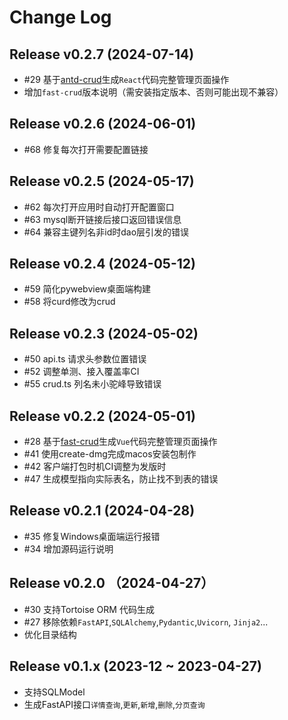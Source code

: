 # Change Log
## Release v0.2.7  (2024-07-14)
- #29 基于[antd-crud](https://gitee.com/antdadmin/antd-crud)生成`React`代码完整管理页面操作
- 增加`fast-crud`版本说明（需安装指定版本、否则可能出现不兼容）

## Release v0.2.6  (2024-06-01)
- #68 修复每次打开需要配置链接

## Release v0.2.5  (2024-05-17)
- #62 每次打开应用时自动打开配置窗口
- #63 mysql断开链接后接口返回错误信息
- #64 兼容主键列名非id时dao层引发的错误

## Release v0.2.4  (2024-05-12)
- #59 简化pywebview桌面端构建
- #58 将curd修改为crud

## Release v0.2.3  (2024-05-02)
- #50 api.ts 请求头参数位置错误
- #52 调整单测、接入覆盖率CI
- #55 crud.ts 列名未小驼峰导致错误

## Release v0.2.2  (2024-05-01)
- #28 基于[fast-crud](http://fast-crud.docmirror.cn/)生成`Vue`代码完整管理页面操作
- #41 使用create-dmg完成macos安装包制作
- #42 客户端打包时机CI调整为发版时
- #47 生成模型指向实际表名，防止找不到表的错误

## Release v0.2.1  (2024-04-28)
- #35 修复Windows桌面端运行报错
- #34 增加源码运行说明

## Release v0.2.0 （2024-04-27）
- #30 支持Tortoise ORM 代码生成
- #27 移除依赖`FastAPI`,`SQLAlchemy`,`Pydantic`,`Uvicorn`, `Jinja2`...
- 优化目录结构

## Release v0.1.x (2023-12 ~ 2023-04-27)
- 支持SQLModel
- 生成FastAPI接口`详情查询`,`更新`,`新增`,`删除`,`分页查询`